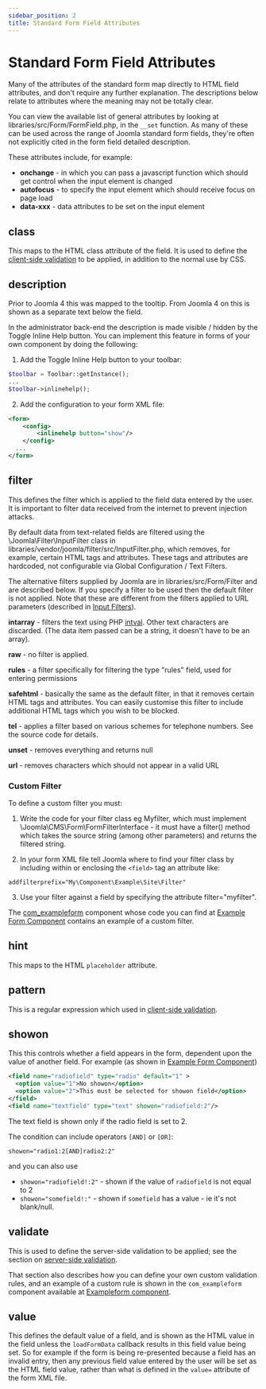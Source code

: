 ```yaml
---
sidebar_position: 2
title: Standard Form Field Attributes
---
```


Standard Form Field Attributes
==============================

Many of the attributes of the standard form map directly to HTML field attributes, and don't require any further explanation. The descriptions below relate to attributes where the meaning may not be totally clear.

You can view the available list of general attributes by looking at libraries/src/Form/FormField.php, in the `__set` function. 
As many of these can be used across the range of Joomla standard form fields, they're often not explicitly cited in the form field detailed description.

These attributes include, for example:
- **onchange** - in which you can pass a javascript function which should get control when the input element is changed
- **autofocus** - to specify the input element which should receive focus on page load
- **data-xxx** - data attributes to be set on the input element

## class

This maps to the HTML class attribute of the field. It is used to define the [client-side validation](../forms/client-side-validation.md) to be applied, in addition to the normal use by CSS.

## description

Prior to Joomla 4 this was mapped to the tooltip. From Joomla 4 on this is shown as a separate text below the field.

In the administrator back-end the description is made visible / hidden by the Toggle Inline Help button. 
You can implement this feature in forms of your own component by doing the following:

1. Add the Toggle Inline Help button to your toolbar:

```php
$toolbar = Toolbar::getInstance();
...
$toolbar->inlinehelp();
```

2. Add the configuration to your form XML file:

```xml
<form>
	<config>
		<inlinehelp button="show"/>
	</config>
  ...
</form>
```
 
## filter

This defines the filter which is applied to the field data entered by the user. 
It is important to filter data received from the internet to prevent injection attacks.

By default data from text-related fields are filtered using the \Joomla\Filter\InputFilter class in libraries/vendor/joomla/filter/src/InputFilter.php, which removes, for example, certain HTML tags and attributes.
These tags and attributes are hardcoded, not configurable via Global Configuration / Text Filters.

The alternative filters supplied by Joomla are in libraries/src/Form/Filter and are described below.
If you specify a filter to be used then the default filter is not applied.
Note that these are different from the filters applied to URL parameters (described in [Input Filters](../input.md#available-filters)).

**intarray** - filters the text using PHP [intval](https://www.php.net/manual/en/function.intval.php). Other text characters are discarded. (The data item passed can be a string, it doesn't have to be an array).

**raw** - no filter is applied. 

**rules** - a filter specifically for filtering the type "rules" field, used for entering permissions

**safehtml** - basically the same as the default filter, in that it removes certain HTML tags and attributes. You can easily customise this filter to include additional HTML tags which you wish to be blocked. 

**tel** - applies a filter based on various schemes for telephone numbers. See the source code for details.

**unset** - removes everything and returns null

**url** - removes characters which should not appear in a valid URL

### Custom Filter

To define a custom filter you must:

1. Write the code for your filter class eg Myfilter, which must implement \Joomla\CMS\Form\FormFilterInterface - it must have a filter() method which takes the source string (among other parameters) and returns the filtered string.

2. In your form XML file tell Joomla where to find your filter class by including within or enclosing the `<field>` tag an attribute like:

```
addfilterprefix="My\Component\Example\Site\Filter"
```

3. Use your filter against a field by specifying the attribute filter="myfilter".

The [com_exampleform](../../building-extensions/components/example-form-component.md) component whose code you can find at [Example Form Component](https://github.com/joomla/manual-examples/tree/main/component-exampleform) contains an example of a custom filter.

## hint

This maps to the HTML `placeholder` attribute.

## pattern

This is a regular expression which used in [client-side validation](../forms/client-side-validation.md).

## showon

This this controls whether a field appears in the form, dependent upon the value of another field. For example (as shown in [Example Form Component](https://github.com/joomla/manual-examples/tree/main/component-exampleform))

```xml
<field name="radiofield" type="radio" default="1" >
  <option value="1">No showon</option>
  <option value="2">This must be selected for showon field</option>
</field>
<field name="textfield" type="text" showon="radiofield:2"/>
```

The text field is shown only if the radio field is set to 2. 

The condition can include operators `[AND]` or `[OR]`:

```
showon="radio1:2[AND]radio2:2"
```

and you can also use

- `showon="radiofield!:2"` - shown if the value of `radiofield` is not equal to 2
- `showon="somefield!:"` - shown if `somefield` has a value - ie it's not blank/null.

## validate

This is used to define the server-side validation to be applied; see the section on [server-side validation](../forms/server-side-validation.md).

That section also describes how you can define your own custom validation rules, and an example of a custom rule is shown in the `com_exampleform` component available at [Exampleform component](https://github.com/joomla/manual-examples/tree/main/component-exampleform).

## value

This defines the default value of a field, and is shown as the HTML value in the field unless the `loadFormData` callback results in this field value being set. So for example if the form is being re-presented because a field has an invalid entry, then any previous field value entered by the user will be set as the HTML field value, rather than what is defined in the `value=` attribute of the form XML file. 
